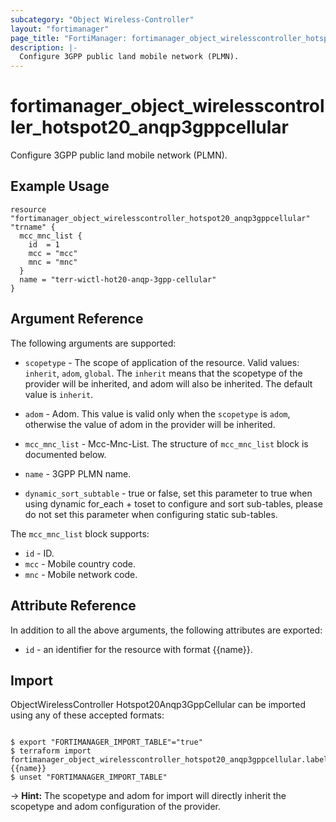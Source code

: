 ```yaml
---
subcategory: "Object Wireless-Controller"
layout: "fortimanager"
page_title: "FortiManager: fortimanager_object_wirelesscontroller_hotspot20_anqp3gppcellular"
description: |-
  Configure 3GPP public land mobile network (PLMN).
---
```


# fortimanager_object_wirelesscontroller_hotspot20_anqp3gppcellular
Configure 3GPP public land mobile network (PLMN).

## Example Usage

```hcl
resource "fortimanager_object_wirelesscontroller_hotspot20_anqp3gppcellular" "trname" {
  mcc_mnc_list {
    id  = 1
    mcc = "mcc"
    mnc = "mnc"
  }
  name = "terr-wictl-hot20-anqp-3gpp-cellular"
}
```

## Argument Reference


The following arguments are supported:

* `scopetype` - The scope of application of the resource. Valid values: `inherit`, `adom`, `global`. The `inherit` means that the scopetype of the provider will be inherited, and adom will also be inherited. The default value is `inherit`.
* `adom` - Adom. This value is valid only when the `scopetype` is `adom`, otherwise the value of adom in the provider will be inherited.

* `mcc_mnc_list` - Mcc-Mnc-List. The structure of `mcc_mnc_list` block is documented below.
* `name` - 3GPP PLMN name.
* `dynamic_sort_subtable` - true or false, set this parameter to true when using dynamic for_each + toset to configure and sort sub-tables, please do not set this parameter when configuring static sub-tables.

The `mcc_mnc_list` block supports:

* `id` - ID.
* `mcc` - Mobile country code.
* `mnc` - Mobile network code.


## Attribute Reference

In addition to all the above arguments, the following attributes are exported:
* `id` - an identifier for the resource with format {{name}}.

## Import

ObjectWirelessController Hotspot20Anqp3GppCellular can be imported using any of these accepted formats:
```

$ export "FORTIMANAGER_IMPORT_TABLE"="true"
$ terraform import fortimanager_object_wirelesscontroller_hotspot20_anqp3gppcellular.labelname {{name}}
$ unset "FORTIMANAGER_IMPORT_TABLE"
```
-> **Hint:** The scopetype and adom for import will directly inherit the scopetype and adom configuration of the provider.
